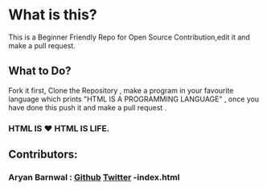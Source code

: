 # What is this?

This is a Beginner Friendly Repo for Open Source Contribution,edit it and make a pull request.

## What to Do?

Fork it first, Clone the Repository , make a program in your favourite language which prints "HTML IS A PROGRAMMING LANGUAGE" , once you have done this push it and make a pull request .

### HTML IS ❤️ HTML IS LIFE.

## Contributors:

### Aryan Barnwal : [Github](https://github.com/udattam) [Twitter](https://twitter.com/AryanBarnwal19) -index.html
